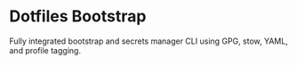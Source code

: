# Dotfiles Bootstrap
Fully integrated bootstrap and secrets manager CLI using GPG, stow, YAML, and profile tagging.